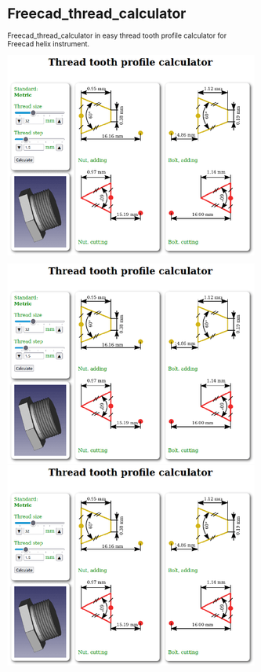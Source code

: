 # Freecad_thread_calculator
Freecad_thread_calculator in easy thread tooth profile calculator for Freecad helix instrument.

![Screenshot](https://github.com/bigbigmdm/Freecad_thread_calculator/blob/main/img/th_calc.png)

![Screenshot](img/th_calc.png)
![Screenshot](/img/th_calc.png)

